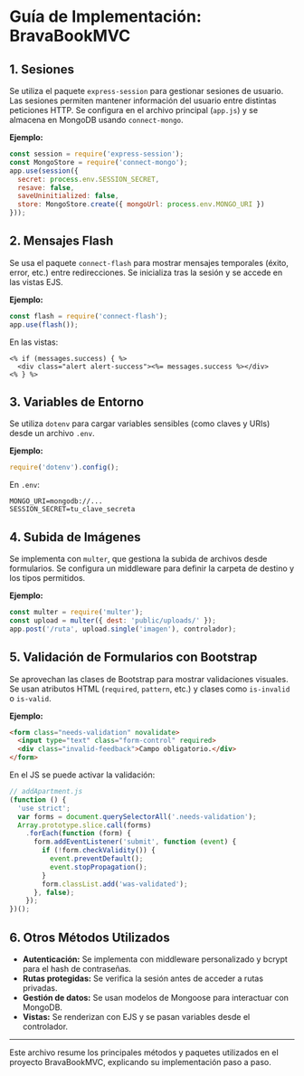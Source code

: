 # Guía de Implementación: BravaBookMVC

## 1. Sesiones
Se utiliza el paquete `express-session` para gestionar sesiones de usuario. Las sesiones permiten mantener información del usuario entre distintas peticiones HTTP. Se configura en el archivo principal (`app.js`) y se almacena en MongoDB usando `connect-mongo`.

**Ejemplo:**
```js
const session = require('express-session');
const MongoStore = require('connect-mongo');
app.use(session({
  secret: process.env.SESSION_SECRET,
  resave: false,
  saveUninitialized: false,
  store: MongoStore.create({ mongoUrl: process.env.MONGO_URI })
}));
```

## 2. Mensajes Flash
Se usa el paquete `connect-flash` para mostrar mensajes temporales (éxito, error, etc.) entre redirecciones. Se inicializa tras la sesión y se accede en las vistas EJS.

**Ejemplo:**
```js
const flash = require('connect-flash');
app.use(flash());
```
En las vistas:
```ejs
<% if (messages.success) { %>
  <div class="alert alert-success"><%= messages.success %></div>
<% } %>
```

## 3. Variables de Entorno
Se utiliza `dotenv` para cargar variables sensibles (como claves y URIs) desde un archivo `.env`.

**Ejemplo:**
```js
require('dotenv').config();
```
En `.env`:
```
MONGO_URI=mongodb://...
SESSION_SECRET=tu_clave_secreta
```

## 4. Subida de Imágenes
Se implementa con `multer`, que gestiona la subida de archivos desde formularios. Se configura un middleware para definir la carpeta de destino y los tipos permitidos.

**Ejemplo:**
```js
const multer = require('multer');
const upload = multer({ dest: 'public/uploads/' });
app.post('/ruta', upload.single('imagen'), controlador);
```

## 5. Validación de Formularios con Bootstrap
Se aprovechan las clases de Bootstrap para mostrar validaciones visuales. Se usan atributos HTML (`required`, `pattern`, etc.) y clases como `is-invalid` o `is-valid`.

**Ejemplo:**
```html
<form class="needs-validation" novalidate>
  <input type="text" class="form-control" required>
  <div class="invalid-feedback">Campo obligatorio.</div>
</form>
```
En el JS se puede activar la validación:
```js
// addApartment.js
(function () {
  'use strict';
  var forms = document.querySelectorAll('.needs-validation');
  Array.prototype.slice.call(forms)
    .forEach(function (form) {
      form.addEventListener('submit', function (event) {
        if (!form.checkValidity()) {
          event.preventDefault();
          event.stopPropagation();
        }
        form.classList.add('was-validated');
      }, false);
    });
})();
```

## 6. Otros Métodos Utilizados
- **Autenticación:** Se implementa con middleware personalizado y bcrypt para el hash de contraseñas.
- **Rutas protegidas:** Se verifica la sesión antes de acceder a rutas privadas.
- **Gestión de datos:** Se usan modelos de Mongoose para interactuar con MongoDB.
- **Vistas:** Se renderizan con EJS y se pasan variables desde el controlador.

---
Este archivo resume los principales métodos y paquetes utilizados en el proyecto BravaBookMVC, explicando su implementación paso a paso.
